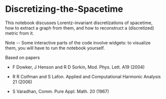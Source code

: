# Discretizing-the-Spacetime

This notebook discusses Lorentz-invariant discretizations of spacetime, how to extract a graph from them, and how to reconstruct a (discretized) metric from it.

Note -- Some interactive parts of the code involve widgets: to visualize them, you will have to run the notebook yourself.

Based on papers

- F Dowker, J Henson and R D Sorkin, Mod. Phys. Lett. A19 (2004)

- R R Coifman and S Lafon. Applied and Computational Harmonic Analysis 21 (2006)

- S Varadhan, Comm. Pure Appl. Math. 20 (1967)
